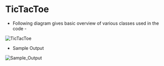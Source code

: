 # TicTacToe

* Following diagram gives basic overview of various classes used in the code -

![TicTacToe](https://user-images.githubusercontent.com/54791162/131879772-77f4a90e-b092-4f59-b214-15e52b696368.png)

* Sample Output

![Sample_Output](https://user-images.githubusercontent.com/54791162/131880000-32f89dd5-8970-41e9-a126-810349538fed.png)
